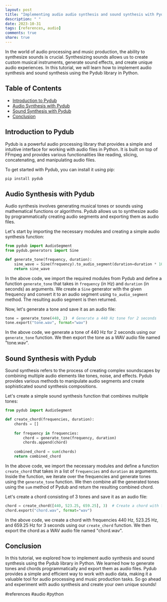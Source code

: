 ```yaml
---
layout: post
title: "Implementing audio audio synthesis and sound synthesis with Pydub"
description: " "
date: 2023-10-31
tags: [references, audio]
comments: true
share: true
---
```


In the world of audio processing and music production, the ability to synthesize sounds is crucial. Synthesizing sounds allows us to create custom musical instruments, generate sound effects, and create unique audio experiences. In this tutorial, we will learn how to implement audio synthesis and sound synthesis using the Pydub library in Python.

## Table of Contents
- [Introduction to Pydub](#introduction-to-pydub)
- [Audio Synthesis with Pydub](#audio-synthesis-with-pydub)
- [Sound Synthesis with Pydub](#sound-synthesis-with-pydub)
- [Conclusion](#conclusion)

## Introduction to Pydub

Pydub is a powerful audio processing library that provides a simple and intuitive interface for working with audio files in Python. It is built on top of FFmpeg and provides various functionalities like reading, slicing, concatenating, and manipulating audio files.

To get started with Pydub, you can install it using pip:

```python
pip install pydub
```

## Audio Synthesis with Pydub

Audio synthesis involves generating musical tones or sounds using mathematical functions or algorithms. Pydub allows us to synthesize audio by programmatically creating audio segments and exporting them as audio files.

Let's start by importing the necessary modules and creating a simple audio synthesis function:

```python
from pydub import AudioSegment
from pydub.generators import Sine

def generate_tone(frequency, duration):
    sine_wave = Sine(frequency).to_audio_segment(duration=duration * 1000)
    return sine_wave
```

In the above code, we import the required modules from Pydub and define a function `generate_tone` that takes in `frequency` (in Hz) and `duration` (in seconds) as arguments. We create a `Sine` generator with the given frequency and convert it to an audio segment using `to_audio_segment` method. The resulting audio segment is then returned.

Now, let's generate a tone and save it as an audio file:

```python
tone = generate_tone(440, 2)  # Generate a 440 Hz tone for 2 seconds
tone.export("tone.wav", format="wav")
```

In the above code, we generate a tone of 440 Hz for 2 seconds using our `generate_tone` function. We then export the tone as a WAV audio file named "tone.wav".

## Sound Synthesis with Pydub

Sound synthesis refers to the process of creating complex soundscapes by combining multiple audio elements like tones, noise, and effects. Pydub provides various methods to manipulate audio segments and create sophisticated sound synthesis compositions.

Let's create a simple sound synthesis function that combines multiple tones:

```python
from pydub import AudioSegment

def create_chord(frequencies, duration):
    chords = []
    
    for frequency in frequencies:
        chord = generate_tone(frequency, duration)
        chords.append(chord)
    
    combined_chord = sum(chords)
    return combined_chord
```

In the above code, we import the necessary modules and define a function `create_chord` that takes in a list of `frequencies` and `duration` as arguments. Inside the function, we iterate over the frequencies and generate tones using the `generate_tone` function. We then combine all the generated tones using the `sum` method of Pydub and return the resulting combined chord.

Let's create a chord consisting of 3 tones and save it as an audio file:

```python
chord = create_chord([440, 523.25, 659.25], 3)  # Create a chord with frequencies 440Hz, 523.25Hz, and 659.25Hz for 3 seconds
chord.export("chord.wav", format="wav")
```

In the above code, we create a chord with frequencies 440 Hz, 523.25 Hz, and 659.25 Hz for 3 seconds using our `create_chord` function. We then export the chord as a WAV audio file named "chord.wav".

## Conclusion

In this tutorial, we explored how to implement audio synthesis and sound synthesis using the Pydub library in Python. We learned how to generate tones and chords programmatically and export them as audio files. Pydub provides a simple and efficient way to work with audio data, making it a valuable tool for audio processing and music production tasks. So go ahead and experiment with audio synthesis and create your own unique sounds! 

#references #audio #python